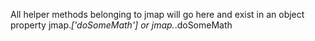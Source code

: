 All helper methods belonging to jmap will go here and exist in an object property jmap._['doSomeMath'] or jmap._.doSomeMath
